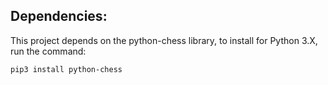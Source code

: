 ## Dependencies:

This project depends on the python-chess library, to install for Python 3.X, run the command:

`pip3 install python-chess`

